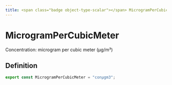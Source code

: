 ```yaml
---
title: <span class="badge object-type-scalar"></span> MicrogramPerCubicMeter
---
```

# <span class="badge object-type-scalar"></span> MicrogramPerCubicMeter

Concentration: microgram per cubic meter (μg/m³)

## Definition

```typescript
export const MicrogramPerCubicMeter = "conμgm3";

```
